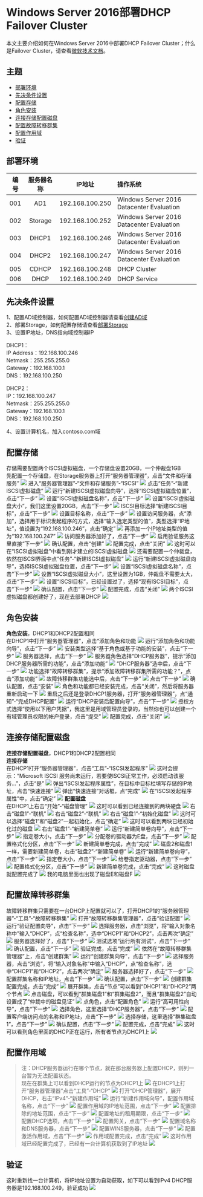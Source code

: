 # Windows Server 2016部署DHCP Failover Cluster

本文主要介绍如何在Windows Server 2016中部署DHCP Failover Cluster；什么是Failover Cluster，请查看[微软技术文档](https://docs.microsoft.com/zh-cn/windows-server/failover-clustering/failover-clustering-overview)。

## 主题

- [部署环境](#部署环境)
- [先决条件设置](#先决条件设置)
- [配置存储](#配置存储)
- [角色安装](#角色安装)
- [连接存储配置磁盘](#连接存储配置磁盘)
- [配置故障转移群集](#配置故障转移群集)
- [配置作用域](#配置作用域)
- [验证](#验证)

## 部署环境

| 编号 | 服务器名称 | IP地址 | 操作系统 |
| :---: | :-----:| :----: | :--- |
| 001 | AD1 | 192.168.100.250 | Windows Server 2016 Datacenter Evaluation |
| 002 | Storage | 192.168.100.252| Windows Server 2016 Datacenter Evaluation |
| 003 | DHCP1 | 192.168.100.246| Windows Server 2016 Datacenter Evaluation |
| 004 | DHCP2 | 192.168.100.247| Windows Server 2016 Datacenter Evaluation |
| 005 | CDHCP | 192.168.100.248 |  DHCP Cluster | / |
| 006 | DHCP | 192.168.100.249 |  DHCP Service | / |

## 先决条件设置

1、配置AD域控制器，如何配置AD域控制器请查看[创建AD域](./../../DOCS/AD/AD-Deployment.md)  
2、部署Storage，如何配置存储请查看[部署Storage](./../../DOCS/Storage/Storage-ISCSI-Configuration.md)  
3、设置IP地址，DNS指向域控制器IP  

DHCP1：  
IP Address：192.168.100.246   
Netmask：255.255.255.0  
Gateway：192.168.100.1  
DNS：192.168.100.250   

DHCP2：  
IP：192.168.100.247  
Netmask：255.255.255.0    
Gateway：192.168.100.1  
DNS：192.168.100.250

4、设置计算机名，加入contoso.com域

## 配置存储

存储需要配置两个ISCSI虚拟磁盘，一个存储盘设置20GB，一个仲裁盘1GB  
先配置一个存储盘，在Storage服务器上打开“服务器管理器”，点击“文件和存储服务”
![](./../../IMGS/DHCP/DHCP-Cluster-Deployment-1.png)
进入“服务器管理器”-“文件和存储服务”-“ISCSI”
![](./../../IMGS/DHCP/DHCP-Cluster-Deployment-2.png)
点击“任务”-“新建ISCSI虚拟磁盘”
![](./../../IMGS/DHCP/DHCP-Cluster-Deployment-3.png)
运行“新建ISCSI虚拟磁盘向导”，选择“ISCSI虚拟磁盘位置”，点击“下一步”
![](./../../IMGS/DHCP/DHCP-Cluster-Deployment-4.png)
设置“ISCSI虚拟磁盘名称”，点击“下一步”
![](./../../IMGS/DHCP/DHCP-Cluster-Deployment-5.png)
设置“ISCSI虚拟磁盘大小”，我们这里设置20GB，点击“下一步”
![](./../../IMGS/DHCP/DHCP-Cluster-Deployment-6.png)
ISCSI目标选择“新建ISCSI目标”，点击“下一步”
![](./../../IMGS/DHCP/DHCP-Cluster-Deployment-7.png)
设置目标名称，点击“下一步”
![](./../../IMGS/DHCP/DHCP-Cluster-Deployment-8.png)
设置访问服务器，点“添加”，选择用于标识发起程序的方式，选择“输入选定类型的值”，类型选择“IP地址”，值设置为“192.168.100.246”，点击“确定”
![](./../../IMGS/DHCP/DHCP-Cluster-Deployment-9.png)
再添加一个IP地址类型的值为“192.168.100.247”
![](./../../IMGS/DHCP/DHCP-Cluster-Deployment-10.png)
访问服务器添加好了，点击“下一步”
![](./../../IMGS/DHCP/DHCP-Cluster-Deployment-11.png)
启用验证服务这里直接“下一步”
![](./../../IMGS/DHCP/DHCP-Cluster-Deployment-12.png)
确认配置，点击“创建”
![](./../../IMGS/DHCP/DHCP-Cluster-Deployment-13.png)
配置完成，点击“关闭”
![](./../../IMGS/DHCP/DHCP-Cluster-Deployment-14.png)
这时可以在“ISCSI虚拟磁盘”中看到刚才建立的ISCSI虚拟磁盘
![](./../../IMGS/DHCP/DHCP-Cluster-Deployment-15.png)
还需要配置一个仲裁盘，依然在ISCSI界面中点“任务”-“新建ISCSI虚拟磁盘”
![](./../../IMGS/DHCP/DHCP-Cluster-Deployment-16.png)
运行“新建ISCSI虚拟磁盘向导”，选择ISCSI虚拟磁盘位置，点击“下一步”
![](./../../IMGS/DHCP/DHCP-Cluster-Deployment-17.png)
设置“ISCSI虚拟磁盘名称”，点击“下一步”
![](./../../IMGS/DHCP/DHCP-Cluster-Deployment-18.png)
设置“ISCSI虚拟磁盘大小”，这里设置为1GB，仲裁盘不需要太大，点击“下一步”
![](./../../IMGS/DHCP/DHCP-Cluster-Deployment-19.png)
设置“ISCSI目标”，已经设置过了，选择“现有ISCSI目标”，点击“下一步”
![](./../../IMGS/DHCP/DHCP-Cluster-Deployment-20.png)
确认配置，点击“下一步”
![](./../../IMGS/DHCP/DHCP-Cluster-Deployment-21.png)
配置完成，点击“关闭”
![](./../../IMGS/DHCP/DHCP-Cluster-Deployment-22.png)
两个ISCSI虚拟磁盘都创建好了，现在去部署DHCP
![](./../../IMGS/DHCP/DHCP-Cluster-Deployment-23.png)

## 角色安装

**角色安装**，DHCP1和DHCP2配置相同  
在DHCP1中打开“服务器管理器”，点击“添加角色和功能
![](./../../IMGS/DHCP/DHCP-Cluster-Deployment-24.png)
运行“添加角色和功能向导”，点击“下一步”
![](./../../IMGS/DHCP/DHCP-Cluster-Deployment-25.png)
安装类型选择“基于角色或基于功能的安装”，点击“下一步”
![](./../../IMGS/DHCP/DHCP-Cluster-Deployment-26.png)
服务器选择，点击“下一步”
![](./../../IMGS/DHCP/DHCP-Cluster-Deployment-27.png)
服务器角色选择“DHCP服务器”，提示“添加DHCP服务器所需的功能”，点击“添加功能”
![](./../../IMGS/DHCP/DHCP-Cluster-Deployment-28.png)
“DHCP服务器”选中后，点击“下一步”
![](./../../IMGS/DHCP/DHCP-Cluster-Deployment-29.png)
功能选择“故障转移群集”，提示“添加故障转移群集所需的功能？”，点击“添加功能”
![](./../../IMGS/DHCP/DHCP-Cluster-Deployment-30.png)
故障转移群集功能选中后，点击“下一步”
![](./../../IMGS/DHCP/DHCP-Cluster-Deployment-31.png)
点击“下一步”
![](./../../IMGS/DHCP/DHCP-Cluster-Deployment-32.png)
确认配置，点击“安装”
![](./../../IMGS/DHCP/DHCP-Cluster-Deployment-33.png)
角色和功能都已经安装完成，点击“关闭”，然后将服务器重新启动一下
![](./../../IMGS/DHCP/DHCP-Cluster-Deployment-34.png)
重启之后还是登录DHCP1服务器，打开“服务器管理器”，点“通知”-“完成DHCP配置”
![](./../../IMGS/DHCP/DHCP-Cluster-Deployment-35.png)
运行“DHCP安装后配置向导”，点击“下一步”
![](./../../IMGS/DHCP/DHCP-Cluster-Deployment-36.png)
授权方式选择“使用以下用户凭据”，我这里是用域管理员登录的，当然你也可以创建一个有域管理员权限的帐户登录，点击“提交”
![](./../../IMGS/DHCP/DHCP-Cluster-Deployment-37.png)
配置完成，点击“关闭”
![](./../../IMGS/DHCP/DHCP-Cluster-Deployment-38.png)

## 连接存储配置磁盘

**连接存储配置磁盘**，DHCP1和DHCP2配置相同  
**连接存储**  
在DHCP1打开“服务器管理器”，点击“工具”-“ISCSI发起程序”
![](./../../IMGS/DHCP/DHCP-Cluster-Deployment-39.png)
这时会提示：“Microsoft ISCSI 服务尚未运行，若要使ISCSI正常工作，必须启动该服务...”，点击“是”
![](./../../IMGS/DHCP/DHCP-Cluster-Deployment-40.png)
弹出“ISCSI发起程序属性”，在目标中目标栏填写存储的IP地址，点击“快速连接”
![](./../../IMGS/DHCP/DHCP-Cluster-Deployment-41.png)
弹出“快速连接”对话框，点“完成”
![](./../../IMGS/DHCP/DHCP-Cluster-Deployment-42.png)
在“ISCSI发起程序属性”中，点击“确定”
![](./../../IMGS/DHCP/DHCP-Cluster-Deployment-43.png)
**配置磁盘**  
在DHCP1上右击“开始”-“磁盘管理”
![](./../../IMGS/DHCP/DHCP-Cluster-Deployment-44.png)
这时可以看到已经连接到的两块硬盘
![](./../../IMGS/DHCP/DHCP-Cluster-Deployment-45.png)
右击“磁盘1”-“联机”
![](./../../IMGS/DHCP/DHCP-Cluster-Deployment-46.png)
右击“磁盘2”-“联机”
![](./../../IMGS/DHCP/DHCP-Cluster-Deployment-47.png)
右击“磁盘1”-“初始化磁盘”
![](./../../IMGS/DHCP/DHCP-Cluster-Deployment-48.png)
这时可以选择“磁盘1”和“磁盘2”一起初始化，点击“确定”
![](./../../IMGS/DHCP/DHCP-Cluster-Deployment-49.png)
这时可以看到两块已经初始化过的磁盘
![](./../../IMGS/DHCP/DHCP-Cluster-Deployment-50.png)
右击“磁盘1”-“新建简单卷”
![](./../../IMGS/DHCP/DHCP-Cluster-Deployment-51.png)
运行“新建简单卷向导”，点击“下一步”
![](./../../IMGS/DHCP/DHCP-Cluster-Deployment-52.png)
指定卷大小，点击“下一步”
![](./../../IMGS/DHCP/DHCP-Cluster-Deployment-53.png)
分配卷的驱动器为E盘，点击“下一步”
![](./../../IMGS/DHCP/DHCP-Cluster-Deployment-54.png)
配置格式化分区，点击“下一步”
![](./../../IMGS/DHCP/DHCP-Cluster-Deployment-55.png)
新建简单卷完成，点击“完成”
![](./../../IMGS/DHCP/DHCP-Cluster-Deployment-56.png)
磁盘2和磁盘1一样，需要新建简单卷，右击“磁盘2”-“新建简单卷”
![](./../../IMGS/DHCP/DHCP-Cluster-Deployment-57.png)
运行“新建简单卷向导”，点击“下一步”
![](./../../IMGS/DHCP/DHCP-Cluster-Deployment-58.png)
指定卷大小，点击“下一步”
![](./../../IMGS/DHCP/DHCP-Cluster-Deployment-59.png)
给卷指定驱动器，点击“下一步”
![](./../../IMGS/DHCP/DHCP-Cluster-Deployment-60.png)
配置格式化分区，点击“下一步”
![](./../../IMGS/DHCP/DHCP-Cluster-Deployment-61.png)
新建简单卷完成，点击“完成”
![](./../../IMGS/DHCP/DHCP-Cluster-Deployment-62.png)
这时磁盘就配置完成了
![](./../../IMGS/DHCP/DHCP-Cluster-Deployment-63.png)
我的电脑里面也出现了磁盘E和磁盘F
![](./../../IMGS/DHCP/DHCP-Cluster-Deployment-64.png)

## 配置故障转移群集
故障转移群集只需要在一台DHCP上配置就可以了，打开DHCP1的“服务器管理器”-“工具”-“故障转移群集”
![](./../../IMGS/DHCP/DHCP-Cluster-Deployment-65.png)
打开“故障转移群集管理器”，点击“验证配置”
![](./../../IMGS/DHCP/DHCP-Cluster-Deployment-66.png)
运行“验证配置向导”，点击“下一步”
![](./../../IMGS/DHCP/DHCP-Cluster-Deployment-67.png)
选择服务器，点击“浏览”，将“输入对象名称中”输入“DHCP”，点“检查名称”，选中“DHCP1”和“DHCP2”，点击两次“确定”
![](./../../IMGS/DHCP/DHCP-Cluster-Deployment-68.png)
服务器选择好了，点击“下一步”
![](./../../IMGS/DHCP/DHCP-Cluster-Deployment-69.png)
测试选项“运行所有测试”，点击“下一步”
![](./../../IMGS/DHCP/DHCP-Cluster-Deployment-70.png)
确认配置，点击“下一步”
![](./../../IMGS/DHCP/DHCP-Cluster-Deployment-71.png)
验证完成，点击“完成”
![](./../../IMGS/DHCP/DHCP-Cluster-Deployment-72.png)
依然在“故障转移群集管理器”上，点击“创建群集”
![](./../../IMGS/DHCP/DHCP-Cluster-Deployment-73.png)
运行“创建群集向导”，点击“下一步”
![](./../../IMGS/DHCP/DHCP-Cluster-Deployment-74.png)
选择服务器，点击“浏览”，将“输入对象名称”中输入“DHCP”，点“检查名称”，选中“DHCP1”和“DHCP2”，点击两次“确定”
![](./../../IMGS/DHCP/DHCP-Cluster-Deployment-75.png)
服务器选择好了，点击“下一步”
![](./../../IMGS/DHCP/DHCP-Cluster-Deployment-76.png)
配置群集名称和IP地址，点击“下一步”
![](./../../IMGS/DHCP/DHCP-Cluster-Deployment-77.png)
确认配置，点击“下一步”
![](./../../IMGS/DHCP/DHCP-Cluster-Deployment-78.png)
创建群集配置完成，点击“完成”
![](./../../IMGS/DHCP/DHCP-Cluster-Deployment-79.png)
展开群集，点击“节点”可以看到“DHCP1”和“DHCP2”两个节点
![](./../../IMGS/DHCP/DHCP-Cluster-Deployment-80.png)
点击磁盘，可以看到“群集磁盘1”和“群集磁盘2”，而且“群集磁盘2”自动设置成了“仲裁中的磁盘见证”
![](./../../IMGS/DHCP/DHCP-Cluster-Deployment-81.png)
点角色，点击“配置角色”
![](./../../IMGS/DHCP/DHCP-Cluster-Deployment-82.png)
运行“高可用性向导”，点击“下一步”
![](./../../IMGS/DHCP/DHCP-Cluster-Deployment-83.png)
选择角色，这里选择“DHCP服务器”，点击“下一步”
![](./../../IMGS/DHCP/DHCP-Cluster-Deployment-84.png)
配置客户端访问点的名称和IP地址，点击“下一步”
![](./../../IMGS/DHCP/DHCP-Cluster-Deployment-85.png)
选择存储，这里选择“群集磁盘1”，点击“下一步”
![](./../../IMGS/DHCP/DHCP-Cluster-Deployment-86.png)
确认配置，点击“下一步”
![](./../../IMGS/DHCP/DHCP-Cluster-Deployment-87.png)
配置完成，点击“完成”
![](./../../IMGS/DHCP/DHCP-Cluster-Deployment-88.png)
这时可以看到角色里面的DHCP正在运行，所有者节点为DHCP1上
![](./../../IMGS/DHCP/DHCP-Cluster-Deployment-89.png)

## 配置作用域

> 注：DHCP服务器运行在哪个节点，就在那台服务器上配置DHCP，则列一台暂为无法配置状态。  
现在在群集上可以看到DHCP运行的节点为DHCP1上
![](./../../IMGS/DHCP/DHCP-Cluster-Deployment-90.png)
在DHCP1上打开“服务器管理器”点击“工具”-“DHCP”
![](./../../IMGS/DHCP/DHCP-Cluster-Deployment-91.png)
打开“DHCP管理器”，展开DHCP，右击“IPv4”-“新建作用域”
![](./../../IMGS/DHCP/DHCP-Cluster-Deployment-92.png)
运行“新建作用域向导”，配置作用域名称，点击“下一步”
![](./../../IMGS/DHCP/DHCP-Cluster-Deployment-93.png)
配置作用域的IP地址范围，点击“下一步”
![](./../../IMGS/DHCP/DHCP-Cluster-Deployment-94.png)
配置排除的地址范围，点击“下一步”
![](./../../IMGS/DHCP/DHCP-Cluster-Deployment-95.png)
配置地址的租用期限，点击“下一步”
![](./../../IMGS/DHCP/DHCP-Cluster-Deployment-96.png)
配置DHCP选项，点击“下一步”
![](./../../IMGS/DHCP/DHCP-Cluster-Deployment-97.png)
配置网关，点击“下一步”
![](./../../IMGS/DHCP/DHCP-Cluster-Deployment-98.png)
配置域名称和DNS服务器，点击“下一步”
![](./../../IMGS/DHCP/DHCP-Cluster-Deployment-99.png)
配置WINS服务器，点击“下一步”
![](./../../IMGS/DHCP/DHCP-Cluster-Deployment-100.png)
配置激活作用域，点击“下一步”
![](./../../IMGS/DHCP/DHCP-Cluster-Deployment-101.png)
作用域配置完成，点击“完成”
![](./../../IMGS/DHCP/DHCP-Cluster-Deployment-102.png)
这时作用域已经配置完成了，已经有一台计算机获取到了IP地址
![](./../../IMGS/DHCP/DHCP-Cluster-Deployment-103.png)

## 验证
这时重新找一台计算机，将IP地址设置为自动获取，如下可以看到IPv4 DHCP服务器是192.168.100.249，验证成功
![](./../../IMGS/DHCP/DHCP-Cluster-Deployment-104.png)
